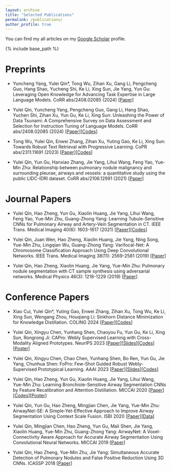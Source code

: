 ```yaml
---
layout: archive
title: "Selected Publications"
permalink: /publications/
author_profile: true
---
```



You can find my all articles on my [Google Scholar](https://scholar.google.com/citations?user=vBnuTjwAAAAJ&hl=zh-CN) profile.


{% include base_path %}

<!-- {% for post in site.publications reversed %}
  {% include archive-single.html %}
{% endfor %} -->


<!-- [[Paper]()][[Slides]()][[Codes]()] -->

Preprints
======

* Yuncheng Yang, Yulei Qin*, Tong Wu, Zihan Xu, Gang Li, Pengcheng Guo, Hang Shao, Yucheng Shi, Ke Li, Xing Sun, Jie Yang, Yun Gu: Leveraging Open Knowledge for Advancing Task Expertise in Large Language Models. CoRR abs/2408.02085 (2024)
[[Paper](https://arxiv.org/abs/2408.15915)]

* Yulei Qin, Yuncheng Yang, Pengcheng Guo, Gang Li, Hang Shao, Yuchen Shi, Zihan Xu, Yun Gu, Ke Li, Xing Sun: Unleashing the Power of Data Tsunami: A Comprehensive Survey on Data Assessment and Selection for Instruction Tuning of Language Models. CoRR abs/2408.02085 (2024)
[[Paper](https://arxiv.org/abs/2408.02085)][[Codes](https://github.com/yuleiqin/fantastic-data-engineering)]

* Tong Wu, Yulei Qin, Enwei Zhang, Zihan Xu, Yuting Gao, Ke Li, Xing Sun: Towards Robust Text Retrieval with Progressive Learning. CoPR abs/2311.11691 (2023)
[[Paper](https://arxiv.org/abs/2311.11691)][[Codes](https://huggingface.co/TownsWu/PEG)]

* Yulei Qin, Yun Gu, Hanxiao Zhang, Jie Yang, Lihui Wang, Feng Yao, Yue-Min Zhu: Relationship between pulmonary nodule malignancy and surrounding pleurae, airways and vessels: a quantitative study using the public LIDC-IDRI dataset. CoRR abs/2106.12991 (2021)
[[Paper](https://arxiv.org/abs/2106.12991)]


Journal Papers
======

* Yulei Qin, Hao Zheng, Yun Gu, Xiaolin Huang, Jie Yang, Lihui Wang, Feng Yao, Yue-Min Zhu, Guang-Zhong Yang: Learning Tubule-Sensitive CNNs for Pulmonary Airway and Artery-Vein Segmentation in CT. IEEE Trans. Medical Imaging 40(6): 1603-1617 (2021)
[[Paper](https://arxiv.org/abs/2012.05767)][[Codes](http://www.pami.sjtu.edu.cn/Show/56/146)]

* Yulei Qin, Juan Wen, Hao Zheng, Xiaolin Huang, Jie Yang, Ning Song, Yue-Min Zhu, Lingqian Wu, Guang-Zhong Yang: Varifocal-Net: A Chromosome Classification Approach Using Deep Convolutional Networks. IEEE Trans. Medical Imaging 38(11): 2569-2581 (2019)
[[Paper](https://arxiv.org/abs/1810.05943)]

* Yulei Qin, Hao Zheng, Xiaolin Huang, Jie Yang, Yue-Min Zhu: Pulmonary nodule segmentation with CT sample synthesis using adversarial networks. Medical Physics 46(3): 1218-1229 (2019)
[[Paper](https://hal.science/hal-02073173/document)]


Conference Papers
======

* Xiao Cui, Yulei Qin*, Yuting Gao, Enwei Zhang, Zihan Xu, Tong Wu, Ke Li, Xing Sun, Wengang Zhou, Houqiang Li: Sinkhorn Distance Minimization for Knowledge Distillation. COLING 2024
[[Paper](https://arxiv.org/pdf/2402.17110)][[Codes](https://github.com/2018cx/sinkd)]


* Yulei Qin, Xingyu Chen, Yunhang Shen, Chaoyou Fu, Yun Gu, Ke Li, Xing Sun, Rongrong Ji: CAPro: Webly Supervised Learning with Cross-Modality Aligned Prototypes. NeurIPS 2023
[[Paper](https://arxiv.org/abs/2310.09761)][[Slides](http://yuleichin.github.io/files/NeurIPS2023/NeurIPS2023_CAPro_slides.pdf)][[Codes](https://github.com/yuleiqin/capro)][[Poster](http://yuleichin.github.io/files/NeurIPS2023/NeurIPS2023_CAPro_poster.png)]


* Yulei Qin, Xingyu Chen, Chao Chen, Yunhang Shen, Bo Ren, Yun Gu, Jie Yang, Chunhua Shen: FoPro: Few-Shot Guided Robust Webly-Supervised Prototypical Learning. AAAI 2023
[[Paper](https://arxiv.org/abs/2212.00465)][[Slides](http://yuleichin.github.io/files/AAAI2023/3370.YuleiQ-AAAI2023-slides.pdf)][[Codes](https://github.com/yuleiqin/fopro)]


* Yulei Qin, Hao Zheng, Yun Gu, Xiaolin Huang, Jie Yang, Lihui Wang, Yue-Min Zhu: Learning Bronchiole-Sensitive Airway Segmentation CNNs by Feature Recalibration and Attention Distillation. MICCAI 2020
[[Paper](https://hal.science/hal-03435078/file/QinYulei_Miccai2020.pdf)][[Codes](http://www.pami.sjtu.edu.cn/Show/56/146)][[Poster](http://yuleichin.github.io/files/MICCAI2020/poster_abstract.pdf)]


* Yulei Qin, Yun Gu, Hao Zheng, Mingjian Chen, Jie Yang, Yue-Min Zhu: AirwayNet-SE: A Simple-Yet-Effective Approach to Improve Airway Segmentation Using Context Scale Fusion. ISBI 2020
[[Paper](https://hal.science/hal-03434883/file/QinYulei_Isbi2020.pdf)][[Data](http://www.pami.sjtu.edu.cn/Show/56/126)]


* Yulei Qin, Mingjian Chen, Hao Zheng, Yun Gu, Mali Shen, Jie Yang, Xiaolin Huang, Yue-Min Zhu, Guang-Zhong Yang: AirwayNet: A Voxel-Connectivity Aware Approach for Accurate Airway Segmentation Using Convolutional Neural Networks. MICCAI 2019
[[Paper](https://arxiv.org/abs/1907.06852)]


* Yulei Qin, Hao Zheng, Yue-Min Zhu, Jie Yang: Simultaneous Accurate Detection of Pulmonary Nodules and False Positive Reduction Using 3D CNNs. ICASSP 2018
[[Paper](https://hal.science/hal-04254078)]
